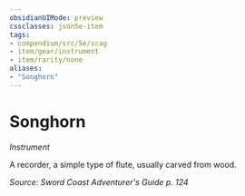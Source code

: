 ```yaml
---
obsidianUIMode: preview
cssclasses: json5e-item
tags:
- compendium/src/5e/scag
- item/gear/instrument
- item/rarity/none
aliases: 
- "Songhorn"
---
```

# Songhorn
*Instrument*  


A recorder, a simple type of flute, usually carved from wood.

*Source: Sword Coast Adventurer's Guide p. 124*
